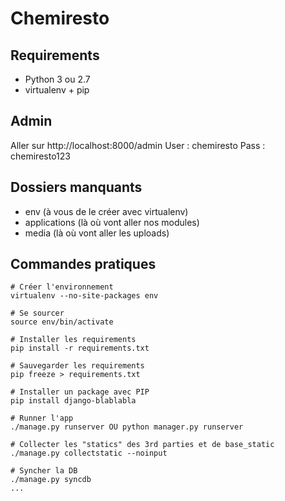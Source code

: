 # Chemiresto

## Requirements

- Python 3 ou 2.7
- virtualenv + pip

## Admin

Aller sur http://localhost:8000/admin
User : chemiresto
Pass : chemiresto123

## Dossiers manquants

- env (à vous de le créer avec virtualenv)
- applications (là où vont aller nos modules)
- media (là où vont aller les uploads)

## Commandes pratiques

```
# Créer l'environnement 
virtualenv --no-site-packages env

# Se sourcer
source env/bin/activate

# Installer les requirements
pip install -r requirements.txt

# Sauvegarder les requirements
pip freeze > requirements.txt

# Installer un package avec PIP
pip install django-blablabla

# Runner l'app
./manage.py runserver OU python manager.py runserver

# Collecter les "statics" des 3rd parties et de base_static
./manage.py collectstatic --noinput

# Syncher la DB
./manage.py syncdb
...
```
